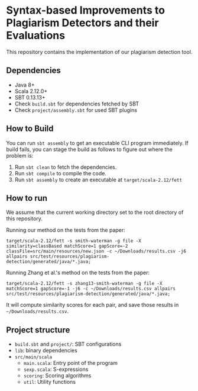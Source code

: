# Syntax-based Improvements to Plagiarism Detectors and their Evaluations

This repository contains the implementation of our plagiarism detection tool.

## Dependencies

 * Java 8+
 * Scala 2.12.0+
 * SBT 0.13.13+
 * Check `build.sbt` for dependencies fetched by SBT
 * Check `project/assembly.sbt` for used SBT plugins

## How to Build

You can run `sbt assembly` to get an executable CLI program immediately. If build fails, you can stage the build as follows to figure out where the problem is:

 1. Run `sbt clean` to fetch the dependencies.
 2. Run `sbt compile` to compile the code.
 3. Run `sbt assembly` to create an executable at `target/scala-2.12/fett`

## How to run

We assume that the current working directory set to the root directory of this repository.

Running our method on the tests from the paper:
```console
target/scala-2.12/fett -s smith-waterman -g file -X similarity=classBased matchScore=1 gapScore=-2 classFile=src/main/resources/new.json -c ~/Downloads/results.csv -j6 allpairs src/test/resources/plagiarism-detection/generated/java/*.java;
```

Running Zhang et al.'s method on the tests from the paper:
```console
target/scala-2.12/fett -s zhang13-smith-waterman -g file -X matchScore=1 gapScore=-1 -j6 -c ~/Downloads/results.csv allpairs src/test/resources/plagiarism-detection/generated/java/*.java;
```

It will compute similarity scores for each pair, and save those results in `~/Downloads/results.csv`.

## Project structure

 * `build.sbt` and `project/`: SBT configurations
 * `lib`: binary dependencies
 * `src/main/scala`
   + `main.scala`: Entry point of the program
   + `sexp.scala`: S-expressions
   + `scoring`: Scoring algorithms
   + `util`: Utility functions